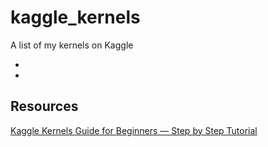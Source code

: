 # kaggle_kernels
A list of my kernels on Kaggle

* 
* 

## Resources
[Kaggle Kernels Guide for Beginners — Step by Step Tutorial](https://towardsdatascience.com/kaggle-kernels-for-beginners-a-step-by-step-guide-3db6b1cd7606)
